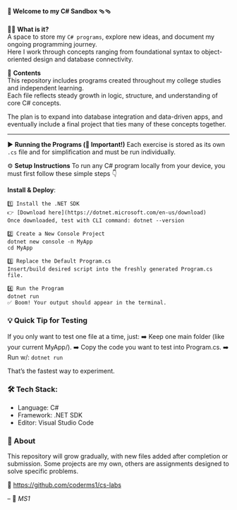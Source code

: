 #### 🧩 **Welcome to my C# Sandbox** 🩴🩴 
🤔❔ **What is it?**  
A space to store my `C# programs`, explore new ideas, and document my ongoing programming journey.  
Here I work through concepts ranging from foundational syntax to object-oriented design and database connectivity.  

📁 **Contents**  
This repository includes programs created throughout my college studies and independent learning.  
Each file reflects steady growth in logic, structure, and understanding of core C# concepts.  

The plan is to expand into database integration and data-driven apps, and eventually include a final project that ties many of these concepts together.  

---

▶️ **Running the Programs (🚨 Important!)**
Each exercise is stored as its own `.cs` file and for simplification and must be run individually.  

⚙️ **Setup Instructions**
To run any C# program locally from your device, you must first follow these simple steps 👇  

**Install & Deploy**:
```
1️⃣ Install the .NET SDK  
👉 [Download here](https://dotnet.microsoft.com/en-us/download)
Once downloaded, test with CLI command: dotnet --version

2️⃣ Create a New Console Project
dotnet new console -n MyApp
cd MyApp

3️⃣ Replace the Default Program.cs
Insert/build desired script into the freshly generated Program.cs file.

4️⃣ Run the Program
dotnet run
✅ Boom! Your output should appear in the terminal.
```

### 💡 Quick Tip for Testing

If you only want to test one file at a time, just:
➡️ Keep one main folder (like your current MyApp/).
➡️ Copy the code you want to test into Program.cs.
➡️ Run w/:  `dotnet run`

That’s the fastest way to experiment.

### 🛠️ Tech Stack:
- Language: C#
- Framework: .NET SDK
- Editor: Visual Studio Code

### 📘 About
This repository will grow gradually, with new files added after completion or submission.
Some projects are my own, others are assignments designed to solve specific problems.

🔗 https://github.com/coderms1/cs-labs

– 🌛 *MS1*
